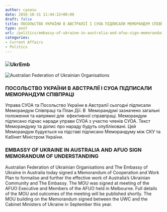 ```yaml
---
author: cyoasu
date: 2016-10-31 11:44:22+00:00
draft: false
title: ПОСОЛЬСТВО УКРАЇНИ В АВСТРАЛІЇ І СУОА ПІДПИСАЛИ МЕМОРАНДУМ СПІВПРАЦІ
type: post
url: /politics/embassy-of-ukraine-in-australia-and-afuo-sign-memorandum-of-understanding/
categories:
- Current Affairs
- Politics
---
```


### ![UkrEmb](http://www.ozeukes.com/wp-content/uploads/2016/05/UkrEmb.jpg)
![Australian Federation of Ukrainian Organisations](http://www.ozeukes.com/wp-content/uploads/2014/10/image001.png)





### ПОСОЛЬСТВО УКРАЇНИ В АВСТРАЛІЇ І СУОА ПІДПИСАЛИ МЕМОРАНДУМ СПІВПРАЦІ


Управа СУОА та Посольство України в Австралії сьогодні підписали Меморандум Співпраці та План Дії. В  Меморандумі зазначено загальні положення та напрямні для  ефективної справпраці. Меморандум підписано підчас наради управи СУОА з участю членів СУОА. Текст Меморандуму та допис про нараду будуть опубліковані. Цей Меморандум будується на підставі підписано Меморандуму між СКУ та Кабінет Міністром України.


### EMBASSY OF UKRAINE IN AUSTRALIA AND AFUO SIGN MEMORANDUM OF UNDERSTANDING


Australian Federation of Ukrainian Organisations and The Embassy of Ukraine in Australia today signed a Memorandum of Cooperation and Work Plan to formalise and further the effective work of Australia’s Ukrainian Community and The Embassy. The MOU was signed at meeting of the AFUO Executive and Members of the AFUO held in Melbourne. Full details of the MOU and outcomes of the meeting will be published shortly. The MOU building on the Memorandum signed between the UWC and the Cabinet Ministers of Ukraine in September this year.
